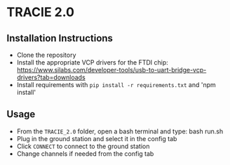 # TRACIE 2.0

## Installation Instructions
- Clone the repository
- Install the appropriate VCP drivers for the FTDI chip: https://www.silabs.com/developer-tools/usb-to-uart-bridge-vcp-drivers?tab=downloads
- Install requirements with `pip install -r requirements.txt` and 'npm install'

## Usage
- From the `TRACIE_2.0` folder, open a bash terminal and type: bash run.sh
- Plug in the ground station and select it in the config tab
- Click `CONNECT` to connect to the ground station
- Change channels if needed from the config tab
  
